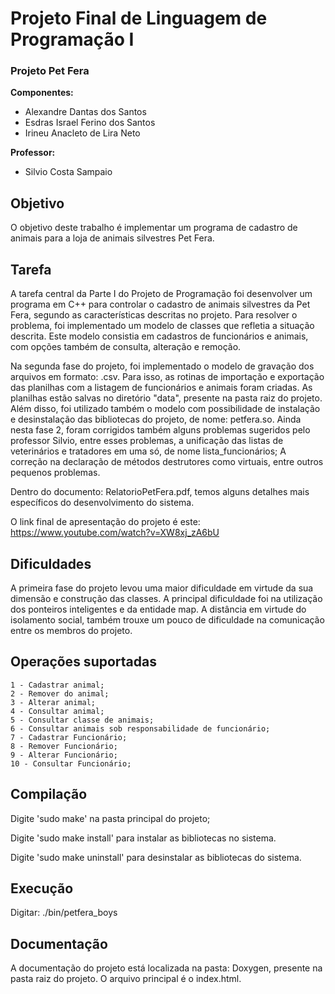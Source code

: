 # Projeto Final de Linguagem de Programação I

### Projeto Pet Fera

**Componentes:**

- Alexandre Dantas dos Santos
- Esdras Israel Ferino dos Santos
- Irineu Anacleto de Lira Neto

**Professor:**
	
- Silvio Costa Sampaio

## Objetivo

O objetivo deste trabalho é implementar um programa de cadastro de animais para a loja de animais silvestres Pet Fera. 

## Tarefa

A tarefa central da Parte I do Projeto de Programação foi desenvolver um programa em C++ para controlar o cadastro de animais silvestres da Pet Fera, segundo as características descritas no projeto. Para resolver o problema, foi implementado um modelo de classes que refletia a situação descrita. Este modelo consistia em cadastros de funcionários e animais, com opções também de consulta, alteração e remoção.

Na segunda fase do projeto, foi implementado o modelo de gravação dos arquivos em formato: .csv. Para isso, as rotinas de importação e exportação das planilhas com a listagem de funcionários e animais foram criadas. As planilhas estão salvas no diretório "data", presente na pasta raiz do projeto. Além disso, foi utilizado também o modelo com possibilidade de instalação e desinstalação das bibliotecas do projeto, de nome: petfera.so. 
Ainda nesta fase 2, foram corrigidos também alguns problemas sugeridos pelo professor Silvio, entre esses problemas, a unificação das listas de veterinários e tratadores em uma só, de nome lista_funcionários; A correção na declaração de métodos destrutores como virtuais, entre outros pequenos problemas.

Dentro do documento: RelatorioPetFera.pdf, temos alguns detalhes mais específicos do desenvolvimento do sistema.

O link final de apresentação do projeto é este: https://www.youtube.com/watch?v=XW8xj_zA6bU

## Dificuldades

A primeira fase do projeto levou uma maior dificuldade em virtude da sua dimensão e construção das classes. A principal dificuldade foi na utilização dos ponteiros inteligentes e da entidade map. A distância em virtude do isolamento social, também trouxe um pouco de dificuldade na comunicação entre os membros do projeto.

## Operações suportadas

	1 - Cadastrar animal;
	2 - Remover do animal;
	3 - Alterar animal;
	4 - Consultar animal;
	5 - Consultar classe de animais;
    6 - Consultar animais sob responsabilidade de funcionário;
	7 - Cadastrar Funcionário;
	8 - Remover Funcionário;
	9 - Alterar Funcionário;
	10 - Consultar Funcionário;

## Compilação

Digite 'sudo make' na pasta principal do projeto;

Digite 'sudo make install' para instalar as bibliotecas no sistema.

Digite 'sudo make uninstall' para desinstalar as bibliotecas do sistema.

## Execução

Digitar: ./bin/petfera_boys

## Documentação

A documentação do projeto está localizada na pasta: Doxygen, presente na pasta raiz do projeto. O arquivo principal é o index.html.
